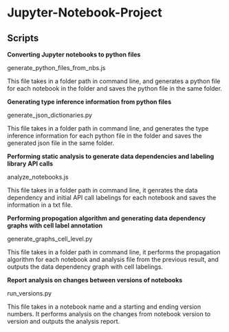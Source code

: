 # Jupyter-Notebook-Project

## Scripts

**Converting Jupyter notebooks to python files**

generate_python_files_from_nbs.js

This file takes in a folder path in command line, and generates a python file for each notebook in the folder and saves the python file in the same folder.

**Generating type inference information from python files**

generate_json_dictionaries.py

This file takes in a folder path in command line, and generates the type inference information for each python file in the folder and saves the generated json file in the same folder.

**Performing static analysis to generate data dependencies and labeling library API calls**

analyze_notebooks.js

This file takes in a folder path in command line, it genrates the data dependency and initial API call labelings for each notebook and saves the information in a txt file.

**Performing propogation algorithm and generating data dependency graphs with cell label annotation**

generate_graphs_cell_level.py

This file takes in a folder path in command line, it performs the propagation algorithm for each notebook and analysis file from the previous result, and outputs the data dependency graph with cell labelings.

**Report analysis on changes between versions of notebooks**

run_versions.py

This file takes in a notebook name and a starting and ending version numbers. It performs analysis on the changes from notebook version to version and outputs the analysis report.